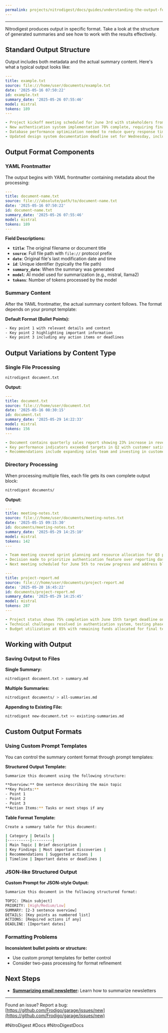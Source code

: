```yaml
---
permalink: projects/nitrodigest/docs/guides/understanding-the-output-format
---
```

---

Nitrodigest produces output in specific format. Take a look at the structure of generated summaries and see how to work with the results effectively.

## Standard Output Structure

Output includes both metadata and the actual summary content. Here's what a typical output looks like:

```yaml
---
title: example.txt
source: file:///home/user/documents/example.txt
date: '2025-05-16 07:50:22'
id: example.txt
summary_date: '2025-05-26 07:55:46'
model: mistral
tokens: 189
---

- Project kickoff meeting scheduled for June 3rd with stakeholders from engineering and design teams
- New authentication system implementation 70% complete, requiring final testing phase next week
- Database performance optimization needed to reduce query response time from 3 seconds to under 1 second
- Updated design system documentation deadline set for Wednesday, including new accessibility compliance features
```

## Output Format Components

### YAML Frontmatter

The output begins with YAML frontmatter containing metadata about the processing:

```yaml
---
title: document-name.txt
source: file:///absolute/path/to/document-name.txt
date: '2025-05-16 07:50:22'
id: document-name.txt
summary_date: '2025-05-26 07:55:46'
model: mistral
tokens: 189
---
```

**Field Descriptions:**

- **`title`**: The original filename or document title
- **`source`**: Full file path with `file://` protocol prefix
- **`date`**: Original file's last modification date and time
- **`id`**: Unique identifier (typically the file path)
- **`summary_date`**: When the summary was generated
- **`model`**: AI model used for summarization (e.g., mistral, llama2)
- **`tokens`**: Number of tokens processed by the model

### Summary Content

After the YAML frontmatter, the actual summary content follows. The format depends on your prompt template:

**Default Format (Bullet Points):**

```bash
- Key point 1 with relevant details and context
- Key point 2 highlighting important information
- Key point 3 including any action items or deadlines
```

## Output Variations by Content Type

### Single File Processing

```bash
nitrodigest document.txt
```

**Output:**

```yaml
---
title: document.txt
source: file:///home/user/document.txt
date: '2025-05-16 08:30:15'
id: document.txt
summary_date: '2025-05-29 14:22:33'
model: mistral
tokens: 156
---

- Document contains quarterly sales report showing 23% increase in revenue
- Key performance indicators exceeded targets in Q2 with customer satisfaction at 4.8/5
- Recommendations include expanding sales team and investing in customer support tools
```

### Directory Processing

When processing multiple files, each file gets its own complete output block:

```bash
nitrodigest documents/
```

**Output:**

```yaml
---
title: meeting-notes.txt
source: file:///home/user/documents/meeting-notes.txt
date: '2025-05-15 09:15:30'
id: documents/meeting-notes.txt
summary_date: '2025-05-29 14:25:10'
model: mistral
tokens: 142
---

- Team meeting covered sprint planning and resource allocation for Q3 projects
- Decision made to prioritize authentication feature over reporting dashboard
- Next meeting scheduled for June 5th to review progress and address blockers

---
title: project-report.md
source: file:///home/user/documents/project-report.md
date: '2025-05-20 16:45:22'
id: documents/project-report.md
summary_date: '2025-05-29 14:25:45'
model: mistral
tokens: 287
---

- Project status shows 75% completion with June 15th target deadline on track
- Technical challenges resolved in authentication system, testing phase begins next week
- Budget utilization at 85% with remaining funds allocated for final testing and deployment
```

## Working with Output

### Saving Output to Files

**Single Summary:**

```bash
nitrodigest document.txt > summary.md
```

**Multiple Summaries:**

```bash
nitrodigest documents/ > all-summaries.md
```

**Appending to Existing File:**

```bash
nitrodigest new-document.txt >> existing-summaries.md
```

## Custom Output Formats

### Using Custom Prompt Templates

You can control the summary content format through prompt templates:

**Structured Output Template:**

```bash
Summarize this document using the following structure:

**Overview:** One sentence describing the main topic
**Key Points:**
- Point 1
- Point 2
- Point 3
**Action Items:** Tasks or next steps if any
```

**Table Format Template:**

```bash
Create a summary table for this document:

| Category | Details |
|----------|---------|
| Main Topic | Brief description |
| Key Findings | Most important discoveries |
| Recommendations | Suggested actions |
| Timeline | Important dates or deadlines |
```

### JSON-like Structured Output

**Custom Prompt for JSON-style Output:**

```bash
Summarize this document in the following structured format:

TOPIC: [Main subject]
PRIORITY: [High/Medium/Low]
SUMMARY: [2-3 sentence overview]
DETAILS: [Key points as numbered list]
ACTIONS: [Required actions if any]
DEADLINE: [Important dates]
```

### Formatting Problems

**Inconsistent bullet points or structure:**

- Use custom prompt templates for better control
- Consider two-pass processing for format refinement

## Next Steps

- **[Summarizing email newsletter](../Use%20Cases/Summarizing%20Email%20Newsletters.md):** Learn how to summarize newsletters

---

Found an issue? Report a bug: [https://github.com/Frodigo/garage/issues/new](https://github.com/Frodigo/garage/issues/new)

#NitroDigest #Docs #NitroDigestDocs
